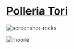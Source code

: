 # [Polleria Tori](https://josephvtx.github.io/polleria-tori/ "Polleria Tori")

![screenshot-rocks](https://user-images.githubusercontent.com/91026290/191624774-dc67570e-bc80-45aa-9024-2e9cf55ad7c8.png)

![mobile](https://user-images.githubusercontent.com/91026290/191624691-3e27d46b-933f-45b3-aeb6-9ab93a36537b.png)
